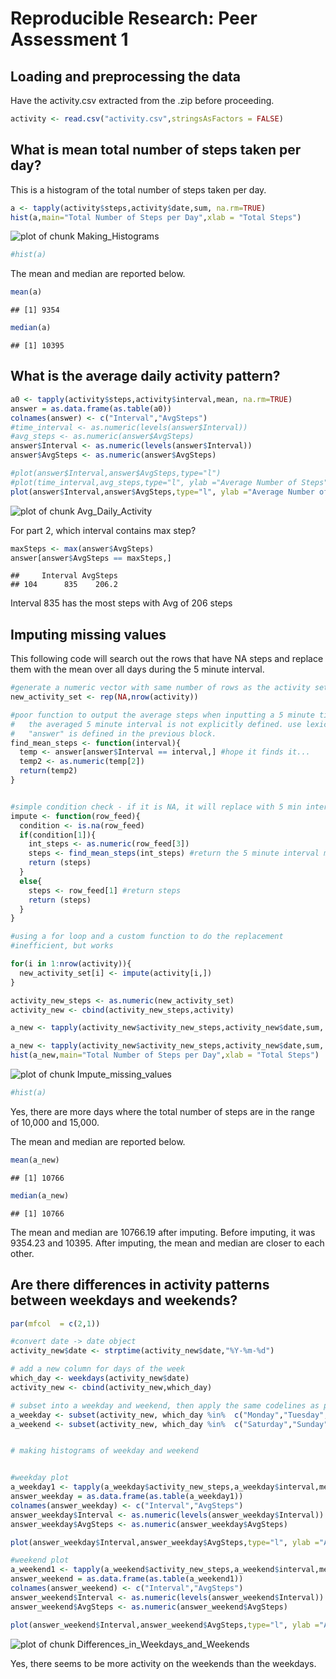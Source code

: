 # Reproducible Research: Peer Assessment 1


## Loading and preprocessing the data

Have the activity.csv extracted from the .zip before proceeding.


```r
activity <- read.csv("activity.csv",stringsAsFactors = FALSE)
```


## What is mean total number of steps taken per day?

This is a histogram of the total number of steps taken per day.


```r
a <- tapply(activity$steps,activity$date,sum, na.rm=TRUE)
hist(a,main="Total Number of Steps per Day",xlab = "Total Steps")
```

![plot of chunk Making_Histograms](./PA1_template_files/figure-html/Making_Histograms.png) 

```r
#hist(a)
```

The mean and median are reported below.


```r
mean(a)
```

```
## [1] 9354
```

```r
median(a)
```

```
## [1] 10395
```


## What is the average daily activity pattern?


```r
a0 <- tapply(activity$steps,activity$interval,mean, na.rm=TRUE)
answer = as.data.frame(as.table(a0)) 
colnames(answer) <- c("Interval","AvgSteps")
#time_interval <- as.numeric(levels(answer$Interval))
#avg_steps <- as.numeric(answer$AvgSteps)
answer$Interval <- as.numeric(levels(answer$Interval))
answer$AvgSteps <- as.numeric(answer$AvgSteps)

#plot(answer$Interval,answer$AvgSteps,type="l")
#plot(time_interval,avg_steps,type="l", ylab ="Average Number of Steps", xlab="")
plot(answer$Interval,answer$AvgSteps,type="l", ylab ="Average Number of Steps", xlab="", main="Average Daily Pattern")
```

![plot of chunk Avg_Daily_Activity](./PA1_template_files/figure-html/Avg_Daily_Activity.png) 

For part 2, which interval contains max step?


```r
maxSteps <- max(answer$AvgSteps)
answer[answer$AvgSteps == maxSteps,]
```

```
##     Interval AvgSteps
## 104      835    206.2
```

Interval 835 has the most steps with Avg of 206 steps



## Imputing missing values

This following code will search out the rows that have NA steps and replace them with the mean over all days during the 5 minute interval.


```r
#generate a numeric vector with same number of rows as the activity set
new_activity_set <- rep(NA,nrow(activity))

#poor function to output the average steps when inputting a 5 minute time interval.
#   the averaged 5 minute interval is not explicitly defined. use lexical scoping
#   "answer" is defined in the previous block.
find_mean_steps <- function(interval){
  temp <- answer[answer$Interval == interval,] #hope it finds it...
  temp2 <- as.numeric(temp[2])
  return(temp2)
}


#simple condition check - if it is NA, it will replace with 5 min interval mean
impute <- function(row_feed){
  condition <- is.na(row_feed)
  if(condition[1]){
    int_steps <- as.numeric(row_feed[3])
    steps <- find_mean_steps(int_steps) #return the 5 minute interval mean
    return (steps)
  }
  else{
    steps <- row_feed[1] #return steps
    return (steps)
  }
}

#using a for loop and a custom function to do the replacement
#inefficient, but works

for(i in 1:nrow(activity)){
  new_activity_set[i] <- impute(activity[i,])
}

activity_new_steps <- as.numeric(new_activity_set)
activity_new <- cbind(activity_new_steps,activity)

a_new <- tapply(activity_new$activity_new_steps,activity_new$date,sum, na.rm=TRUE)

a_new <- tapply(activity_new$activity_new_steps,activity_new$date,sum, na.rm=TRUE)
hist(a_new,main="Total Number of Steps per Day",xlab = "Total Steps")
```

![plot of chunk Impute_missing_values](./PA1_template_files/figure-html/Impute_missing_values.png) 

```r
#hist(a)
```

Yes, there are more days where the total number of steps are in the range of 10,000 and 15,000.

The mean and median are reported below.


```r
mean(a_new)
```

```
## [1] 10766
```

```r
median(a_new)
```

```
## [1] 10766
```


The mean and median are 10766.19 after imputing. Before imputing, it was 9354.23 and 10395. After imputing, the mean and median are closer to each other.



## Are there differences in activity patterns between weekdays and weekends?



```r
par(mfcol  = c(2,1))

#convert date -> date object
activity_new$date <- strptime(activity_new$date,"%Y-%m-%d")

# add a new column for days of the week
which_day <- weekdays(activity_new$date)
activity_new <- cbind(activity_new,which_day)

# subset into a weekday and weekend, then apply the same codelines as part 3
a_weekday <- subset(activity_new, which_day %in%  c("Monday","Tuesday","Wednesday","Thursday","Friday"))
a_weekend <- subset(activity_new, which_day %in%  c("Saturday","Sunday"))


# making histograms of weekday and weekend


#weekday plot
a_weekday1 <- tapply(a_weekday$activity_new_steps,a_weekday$interval,mean, na.rm=TRUE)
answer_weekday = as.data.frame(as.table(a_weekday1)) 
colnames(answer_weekday) <- c("Interval","AvgSteps")
answer_weekday$Interval <- as.numeric(levels(answer_weekday$Interval))
answer_weekday$AvgSteps <- as.numeric(answer_weekday$AvgSteps)

plot(answer_weekday$Interval,answer_weekday$AvgSteps,type="l", ylab ="Average Number of Steps", xlab="", main="Weekday Mean Steps")

#weekend plot
a_weekend1 <- tapply(a_weekend$activity_new_steps,a_weekend$interval,mean, na.rm=TRUE)
answer_weekend = as.data.frame(as.table(a_weekend1)) 
colnames(answer_weekend) <- c("Interval","AvgSteps")
answer_weekend$Interval <- as.numeric(levels(answer_weekend$Interval))
answer_weekend$AvgSteps <- as.numeric(answer_weekend$AvgSteps)

plot(answer_weekend$Interval,answer_weekend$AvgSteps,type="l", ylab ="Average Number of Steps", xlab="", main="Weekend Mean Steps")
```

![plot of chunk Differences_in_Weekdays_and_Weekends](./PA1_template_files/figure-html/Differences_in_Weekdays_and_Weekends.png) 


Yes, there seems to be more activity on the weekends than the weekdays.
